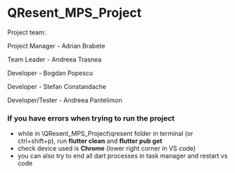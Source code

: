 # QResent_MPS_Project

Project team:

Project Manager - Adrian Brabete

Team Leader - Andreea Trasnea

Developer - Bogdan Popescu

Developer - Stefan Constandache

Developer/Tester - Andreea Pantelimon


### If you have errors when trying to run the project
- while in \QResent_MPS_Project\qresent folder in terminal (or ctrl+shift+p), run **flutter clean** and **flutter pub get**
- check device used is **Chrome** (lower right corner in VS code)
- you can also try to end all dart processes in task manager and restart vs code 
